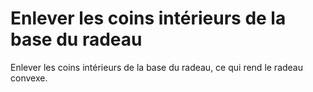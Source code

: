 Enlever les coins intérieurs de la base du radeau
====
Enlever les coins intérieurs de la base du radeau, ce qui rend le radeau convexe.